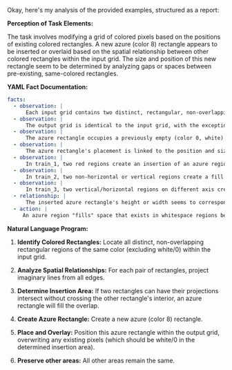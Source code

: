 Okay, here's my analysis of the provided examples, structured as a report:

**Perception of Task Elements:**

The task involves modifying a grid of colored pixels based on the positions of existing colored rectangles. A new azure (color 8) rectangle appears to be inserted or overlaid based on the spatial relationship between other colored rectangles within the input grid. The size and position of this new rectangle seem to be determined by analyzing gaps or spaces between pre-existing, same-colored rectangles.

**YAML Fact Documentation:**


```yaml
facts:
  - observation: |
      Each input grid contains two distinct, rectangular, non-overlapping colored regions.
  - observation: |
      The output grid is identical to the input grid, with the exception of a newly inserted azure (color 8) rectangle.
  - observation: |
      The azure rectangle occupies a previously empty (color 0, white) space.
  - observation: |
      The azure rectangle's placement is linked to the position and size of the pre-existing colored regions.
  - observation: |
      In train_1, two red regions create an insertion of an azure region between.
  - observation: |
      In train_2, two non-horizontal or vertical regions create a fill between.
  - observation: |
      In train_3, two vertical/horizontal regions on different axis create a cross section to fill.
  - relationship: |
      The inserted azure rectangle's height or width seems to correspond to the dimensions (height or width) of the other colored shapes and aligns with one of the two.
  - action: |
     An azure region "fills" space that exists in whitespace regions between two colored regions.
```


**Natural Language Program:**

1.  **Identify Colored Rectangles:** Locate all distinct, non-overlapping rectangular regions of the same color (excluding white/0) within the input grid.

2.  **Analyze Spatial Relationships:** For each pair of rectangles, project imaginary lines from all edges.

3.  **Determine Insertion Area:** If two rectangles can have their projections intersect without crossing the other rectangle's interior, an azure rectangle will fill the overlap.

4.  **Create Azure Rectangle:** Create a new azure (color 8) rectangle.

5.  **Place and Overlay:** Position this azure rectangle within the output grid, overwriting any existing pixels (which should be white/0 in the determined insertion area).

6.  **Preserve other areas:** All other areas remain the same.

